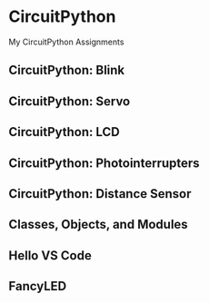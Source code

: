 # CircuitPython

My CircuitPython Assignments
## CircuitPython: Blink
## CircuitPython: Servo
## CircuitPython: LCD
## CircuitPython: Photointerrupters
## CircuitPython: Distance Sensor
## Classes, Objects, and Modules
## Hello VS Code
## FancyLED
